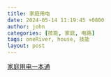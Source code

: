 ```yaml
---
title: 家庭用电
date: 2024-05-14 11:19:45 +0800
author: john
categories: [技能, 家庭, 电路]
tags: oneRiver, house, 技能
layout: post
---
```




[家庭用电一本通](https://www.icloud.com.cn/iclouddrive/040MmzsfIzyEfc2sboXsvYg2A)
